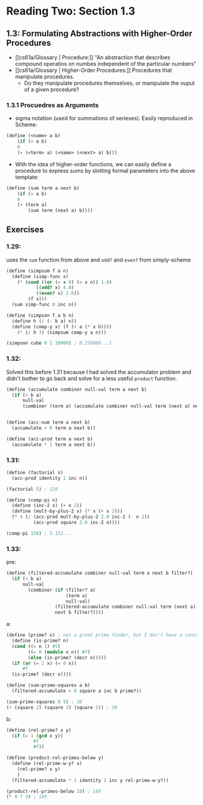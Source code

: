 # Reading Two: Section 1.3

## 1.3: Formulating Abstractions with Higher-Order Procedures

-	[[cs61a/Glossary | Procedure:]] "An abstraction that describes compound operatios on numbes independent of the particular numbers"
-	[[cs61a/Glossary | Higher-Order Procedures:]] Procedures that manipulate procedures.
	-	Do they manipulate procedures themselves, or manipulate the ouput of a given procedure?
	
### 1.3.1 Procuedres as Arguments

-	sigma notation (used for summations of serieses). Easily reproduced in Scheme:

```Scheme
(define (<name> a b)
	(if (> a b)
	0
	(+ (<term> a) (<name> (<next> a) b)))
```
-	With the idea of higher-order functions, we can easily define a procedure to express sums by slotting formal parameters into the above template:
```Scheme
(define (sum term a next b)
	(if (> a b)
	0
	(+ (term a)
		(sum term (next a) b))))
```

## Exercises
### 1.29:
uses the `sum` function from above and `odd?` and `even?` from simply-scheme
```Scheme
(define (simpsum f a n)
  (define (simp-func x)
    (* (cond ((or (= x 0) (= x n)) 1.0)
           ((odd? x) 4.0)
           ((even? x) 2.0))
        (f x)))
  (sum simp-func 0 inc n))

(define (simpson f a b n)
  (define h (/ (- b a) n))
  (define (comp-y x) (f (+ a (* x h))))
    (* (/ h 3) (simpsum comp-y a n)))

(simpson cube 0 1 10000) ; 0.250000...1
```

### 1.32:
Solved this before 1.31 because I had solved the accumulator problem and didn't bother to go back and solve for a less useful `product` function.
```Scheme
(define (accumulate combiner null-val term a next b)
  (if (< b a)
      null-val
      (combiner (term a) (accumulate combiner null-val term (next a) next b))))


(define (acc-sum term a next b)
  (accumulate + 0 term a next b))

(define (acc-prod term a next b)
  (accumulate * 1 term a next b))
```

### 1.31:

```Scheme
(define (factorial n)
  (acc-prod identity 1 inc n))

(factorial 5) ; 120

(define (comp-pi n)
  (define (inc-2 x) (+ x 2))
  (define (mult-by-plus-2 x) (* x (+ x 2))) 
  (* 4 (/ (acc-prod mult-by-plus-2 2.0 inc-2 (- n 2))
          (acc-prod square 3.0 inc-2 n))))

(comp-pi 150) ; 3.152...
```

### 1.33:
pre:
```Scheme
(define (filtered-accumulate combiner null-val term a next b filter?)
  (if (< b a)
      null-val
        (combiner (if (filter? a)
                      (term a)
                      null-val)
                  (filtered-accumulate combiner null-val term (next a) 
				  next b filter?))))
```
a:
```Scheme
(define (prime? x) ; not a great prime finder, but I don't have a concept of lists in Scheme yet.
  (define (is-prime? n)
  (cond ((= n 1) #t)
        ((= 0 (modulo x n)) #f)
        (else (is-prime? (decr n)))))
  (if (or (= 1 x) (= 0 x))
      #f
  (is-prime? (decr x))))

(define (sum-prime-squares a b)
  (filtered-accumulate + 0 square a inc b prime?))

(sum-prime-squares 0 5) ; 38
(+ (square 2) (square 3) (square 5)) ; 38

```
b:
```Scheme
(define (rel-prime? x y)
  (if (= 1 (gcd x y))
          #t
          #f))

(define (product-rel-primes-below y)
  (define (rel-prime-w-y? x)
    (rel-prime? x y)
    )
  (filtered-accumulate * 1 identity 1 inc y rel-prime-w-y?))

(product-rel-primes-below 10) ; 189
(* 9 7 3) ; 189
```